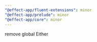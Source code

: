 ```yaml
---
"@effect-app/fluent-extensions": minor
"@effect-app/prelude": minor
"@effect-app/core": minor
---
```


remove global Either
